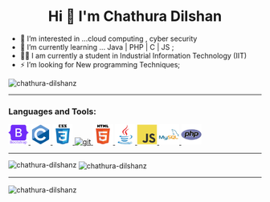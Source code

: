 
<h1 align="center">Hi 👋  I'm Chathura Dilshan</h1>


- 👀 I’m interested in ...cloud computing , cyber security
- 🌱 I’m currently learning ... Java | PHP | C | JS ;
- 👨‍💻 I am currently a student in Industrial Information Technology (IIT) 
- ⚡ I’m looking for New programming Techniques;

<p align="left"> <img src="https://komarev.com/ghpvc/?username=chathura-dilshanz&label=Profile%20views&color=0e75b6&style=flat" alt="chathura-dilshanz" /> </p>




<hr>
<h3 align="left">Languages and Tools:</h3>
<div  style="gap:50px;">
  
<p align="left"> <a href="https://getbootstrap.com" target="_blank" rel="noreferrer"> <img src="https://raw.githubusercontent.com/devicons/devicon/master/icons/bootstrap/bootstrap-plain-wordmark.svg" alt="bootstrap" width="40" height="40"/> </a> <a href="https://www.cprogramming.com/" target="_blank" rel="noreferrer"> <img src="https://raw.githubusercontent.com/devicons/devicon/master/icons/c/c-original.svg" alt="c" width="40" height="40"/> </a> <a href="https://www.w3schools.com/css/" target="_blank" rel="noreferrer"> <img src="https://raw.githubusercontent.com/devicons/devicon/master/icons/css3/css3-original-wordmark.svg" alt="css3" width="40" height="40"/> </a> <a href="https://git-scm.com/" target="_blank" rel="noreferrer"> <img src="https://www.vectorlogo.zone/logos/git-scm/git-scm-icon.svg" alt="git" width="40" height="40"/> </a> <a href="https://www.w3.org/html/" target="_blank" rel="noreferrer"> <img src="https://raw.githubusercontent.com/devicons/devicon/master/icons/html5/html5-original-wordmark.svg" alt="html5" width="40" height="40"/> </a> <a href="https://www.java.com" target="_blank" rel="noreferrer"> <img src="https://raw.githubusercontent.com/devicons/devicon/master/icons/java/java-original.svg" alt="java" width="40" height="40"/> </a> <a href="https://developer.mozilla.org/en-US/docs/Web/JavaScript" target="_blank" rel="noreferrer"> <img src="https://raw.githubusercontent.com/devicons/devicon/master/icons/javascript/javascript-original.svg" alt="javascript" width="40" height="40"/> </a> <a href="https://www.mysql.com/" target="_blank" rel="noreferrer"> <img src="https://raw.githubusercontent.com/devicons/devicon/master/icons/mysql/mysql-original-wordmark.svg" alt="mysql" width="40" height="40"/> </a> <a href="https://www.php.net" target="_blank" rel="noreferrer"> <img src="https://raw.githubusercontent.com/devicons/devicon/master/icons/php/php-original.svg" alt="php" width="40" height="40"/> </a> </p>

</div>

<hr>

<p><img align="left" src="https://github-readme-stats.vercel.app/api/top-langs?username=chathura-dilshanz&show_icons=true&locale=en&layout=compact" alt="chathura-dilshanz" /></p>

<p>&nbsp;<img align="center" src="https://github-readme-stats.vercel.app/api?username=chathura-dilshanz&show_icons=true&locale=en" alt="chathura-dilshanz" /></p>
<hr>
<p><img align="center" src="https://github-readme-streak-stats.herokuapp.com/?user=chathura-dilshanz&" alt="chathura-dilshanz" /></p>
